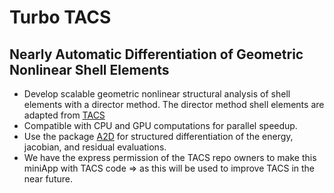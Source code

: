 # Turbo TACS
## Nearly Automatic Differentiation of Geometric Nonlinear Shell Elements
* Develop scalable geometric nonlinear structural analysis of shell elements with a director method. The director method shell elements are adapted from [TACS](https://github.com/smdogroup/tacs)
* Compatible with CPU and GPU computations for parallel speedup.
* Use the package [A2D](https://github.com/sean-engelstad/a2d) for structured differentiation of the energy, jacobian, and residual evaluations.
* We have the express permission of the TACS repo owners to make this miniApp with TACS code => as this will be used to improve TACS in the near future.
